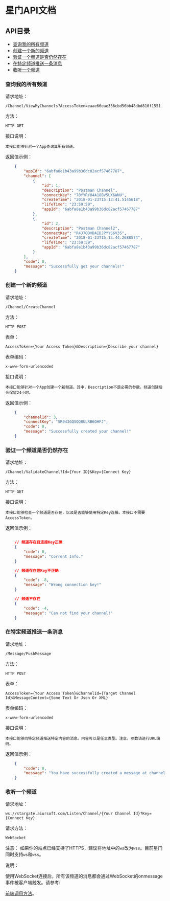 # 星门API文档

## API目录

* [查询我的所有频道](#查询我的所有频道)
* [创建一个新的频道](#创建一个新的频道)
* [验证一个频道是否仍然存在](#验证一个频道是否仍然存在)
* [在特定频道推送一条消息](#在特定频道推送一条消息)
* [收听一个频道](#收听一个频道)

### 查询我的所有频道

请求地址：

    /Channel/ViewMyChannels?AccessToken=eaae66eae336cbd56bb48dbd810f1551

方法：

    HTTP GET

接口说明：

    本接口能够针对一个App查询其所有频道。

返回值示例：

```json
    {
        "appId": "6abfa8e1b43a99b36dc82acf57467787",
        "channel": [
            {
                "id": 1,
                "description": "Postman Channel",
                "connectKey": "70YYRYO4A18BV5UX6WNU",
                "createTime": "2018-01-23T15:13:41.5145618",
                "lifeTime": "23:59:59",
                "appId": "6abfa8e1b43a99b36dc82acf57467787"
            },
            {
                "id": 2,
                "description": "Postman Channel2",
                "connectKey": "R4J7OOVDAIDJPYYS6V35",
                "createTime": "2018-01-23T15:13:44.2688574",
                "lifeTime": "23:59:59",
                "appId": "6abfa8e1b43a99b36dc82acf57467787"
            }
        ],
        "code": 0,
        "message": "Successfully get your channels!"
    }
```

### 创建一个新的频道

请求地址：

    /Channel/CreateChannel

方法：

    HTTP POST

表单：

    AccessToken={Your Access Token}&Description={Describe your channel}

表单编码：

    x-www-form-urlencoded

接口说明：

    本接口能够针对一个App创建一个新频道。其中，Description不是必需的参数。频道创建后会保留24小时。

返回值示例：

```json
    {
        "channelId": 3,
        "connectKey": "SR943GQSQQ8ULRB6OHFJ",
        "code": 0,
        "message": "Successfully created your channel!"
    }
```

### 验证一个频道是否仍然存在

请求地址：

    /Channel/ValidateChannel?Id={Your ID}&Key={Connect Key}

方法：

    HTTP GET

接口说明：

    本接口能够检查一个频道是否存在，以及是否能够使用特定Key连接。本接口不需要AccessToken。

返回值示例：

```json

    // 频道存在且连接Key正确
    {
        "code": 0,
        "message": "Corrent Info."
    }

    // 频道存在但Key不正确
    {
        "code": -8,
        "message": "Wrong connection key!"
    }

    // 频道不存在
    {
        "code": -4,
        "message": "Can not find your channel!"
    }
```

### 在特定频道推送一条消息

请求地址：

    /Message/PushMessage

方法：

    HTTP POST

表单：

    AccessToken={Your Access Token}&ChannelId={Target Channel Id}&MessageContent={Some Text Or Json Or XML}

表单编码：

    x-www-form-urlencoded

接口说明：

    本接口能够向特定频道推送特定内容的消息。内容可以是任意类型。注意，参数请进行URL编码。

返回值示例：

```json
    {
        "code": 0,
        "message": "You have successfully created a message at channel:2!"
    }
```

### 收听一个频道

请求地址：

    ws://stargate.aiursoft.com/Listen/Channel/{Your Channel Id}?Key={Connect Key}

请求方法：

    WebSocket

注意：
    如果你的站点已经支持了HTTPS，建议将地址中的`ws`改为`wss`。目前星门同时支持`ws`和`wss`。

说明：

使用WebSocket连接后，所有该频道的消息都会通过WebSocket的onmessage事件被客户端触发。请参考:

[前端调用方法](https://github.com/AiursoftWeb/Stargate/blob/master/src/Views/Home/Test.cshtml)。